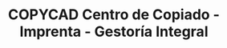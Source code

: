 ---
title: "COPYCAD Centro de Copiado - Imprenta - Gestoría Integral"
url: /san-justo/copycad-centro-de-copiado-imprenta-gestoria-integral/
shop: Kopieren
---